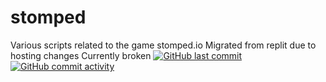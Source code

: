 # stomped
Various scripts related to the game stomped.io
Migrated from replit due to hosting changes
Currently broken
[![GitHub last commit](https://img.shields.io/github/last-commit/username/repository)](https://github.com/JBlitzar/stomped/commits/main)
[![GitHub commit activity](https://img.shields.io/github/commit-activity/m/username/repository)](https://github.com/JBlitzar/stomped/commits/main)
